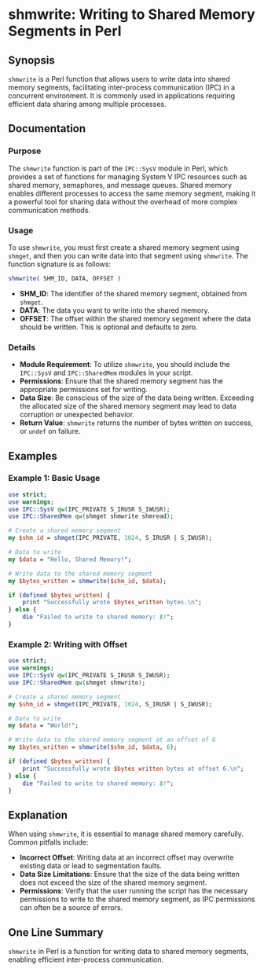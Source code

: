 <!--
Meta Description: # shmwrite: Writing to Shared Memory Segments in Perl ## Synopsis `shmwrite` is a Perl function that allows users to write data into shared memory seg...
Meta Keywords: data, memory, shared, shmwrite, segment
-->

# shmwrite: Writing to Shared Memory Segments in Perl

## Synopsis
`shmwrite` is a Perl function that allows users to write data into shared memory segments, facilitating inter-process communication (IPC) in a concurrent environment. It is commonly used in applications requiring efficient data sharing among multiple processes.

## Documentation
### Purpose
The `shmwrite` function is part of the `IPC::SysV` module in Perl, which provides a set of functions for managing System V IPC resources such as shared memory, semaphores, and message queues. Shared memory enables different processes to access the same memory segment, making it a powerful tool for sharing data without the overhead of more complex communication methods.

### Usage
To use `shmwrite`, you must first create a shared memory segment using `shmget`, and then you can write data into that segment using `shmwrite`. The function signature is as follows:

```perl
shmwrite( SHM_ID, DATA, OFFSET )
```

- **SHM_ID**: The identifier of the shared memory segment, obtained from `shmget`.
- **DATA**: The data you want to write into the shared memory.
- **OFFSET**: The offset within the shared memory segment where the data should be written. This is optional and defaults to zero.

### Details
- **Module Requirement**: To utilize `shmwrite`, you should include the `IPC::SysV` and `IPC::SharedMem` modules in your script.
- **Permissions**: Ensure that the shared memory segment has the appropriate permissions set for writing.
- **Data Size**: Be conscious of the size of the data being written. Exceeding the allocated size of the shared memory segment may lead to data corruption or unexpected behavior.
- **Return Value**: `shmwrite` returns the number of bytes written on success, or `undef` on failure.

## Examples
### Example 1: Basic Usage
```perl
use strict;
use warnings;
use IPC::SysV qw(IPC_PRIVATE S_IRUSR S_IWUSR);
use IPC::SharedMem qw(shmget shmwrite shmread);

# Create a shared memory segment
my $shm_id = shmget(IPC_PRIVATE, 1024, S_IRUSR | S_IWUSR);

# Data to write
my $data = "Hello, Shared Memory!";

# Write data to the shared memory segment
my $bytes_written = shmwrite($shm_id, $data);

if (defined $bytes_written) {
    print "Successfully wrote $bytes_written bytes.\n";
} else {
    die "Failed to write to shared memory: $!";
}
```

### Example 2: Writing with Offset
```perl
use strict;
use warnings;
use IPC::SysV qw(IPC_PRIVATE S_IRUSR S_IWUSR);
use IPC::SharedMem qw(shmget shmwrite);

# Create a shared memory segment
my $shm_id = shmget(IPC_PRIVATE, 1024, S_IRUSR | S_IWUSR);

# Data to write
my $data = "World!";

# Write data to the shared memory segment at an offset of 6
my $bytes_written = shmwrite($shm_id, $data, 6);

if (defined $bytes_written) {
    print "Successfully wrote $bytes_written bytes at offset 6.\n";
} else {
    die "Failed to write to shared memory: $!";
}
```

## Explanation
When using `shmwrite`, it is essential to manage shared memory carefully. Common pitfalls include:
- **Incorrect Offset**: Writing data at an incorrect offset may overwrite existing data or lead to segmentation faults.
- **Data Size Limitations**: Ensure that the size of the data being written does not exceed the size of the shared memory segment.
- **Permissions**: Verify that the user running the script has the necessary permissions to write to the shared memory segment, as IPC permissions can often be a source of errors.

## One Line Summary
`shmwrite` in Perl is a function for writing data to shared memory segments, enabling efficient inter-process communication.